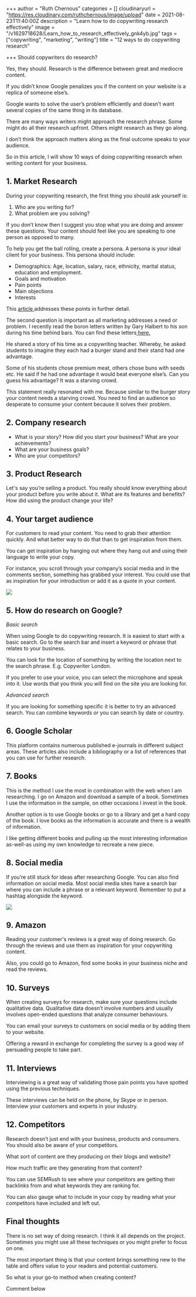 +++
author = "Ruth Chernous"
categories = []
cloudinaryurl = "https://res.cloudinary.com/ruthchernous/image/upload"
date = 2021-08-23T11:40:00Z
description = "Learn how to do copywriting research effectively"
image = "/v1629718628/Learn_how_to_research_effectively_gnk4yb.jpg"
tags = ["copywriting", "marketing", "writing"]
title = "12 ways to do copywriting research"

+++
Should copywriters do research?

Yes, they should. Research is the difference between great and mediocre content.

If you didn’t know Google penalizes you if the content on your website is a replica of someone else’s.

Google wants to solve the user’s problem efficiently and doesn’t want several copies of the same thing in its database.

There are many ways writers might approach the research phrase. Some might do all their research upfront. Others might research as they go along.

I don’t think the approach matters along as the final outcome speaks to your audience.

So in this article, I will show 10 ways of doing copywriting research when writing content for your business.

## **1. Market Research**

During your copywriting research, the first thing you should ask yourself is:

1. Who are you writing for?
2. What problem are you solving?

If you don’t know then I suggest you stop what you are doing and answer these questions. Your content should feel like you are speaking to one person as opposed to many.

To help you get the ball rolling, create a persona. A persona is your ideal client for your business. This persona should include:

* Demographics: Age, location, salary, race, ethnicity, marital status, education and employment.
* Goals and motivation
* Pain points
* Main objections
* Interests

This [article ](https://www.breakthroughmarketingsecrets.com/blog/what-a-list-copywriters-care-about-when-they-do-research-for-projects/)addresses these points in further detail.

The second question is important as all marketing addresses a need or problem. I recently read the boron letters written by Gary Halbert to his son during his time behind bars. You can find these letters[ here.](https://morgancrozier.com/boron-letters/)

He shared a story of his time as a copywriting teacher. Whereby, he asked students to imagine they each had a burger stand and their stand had one advantage.

Some of his students chose premium meat, others chose buns with seeds etc. He said if he had one advantage it would beat everyone else’s. Can you guess his advantage? It was a starving crowd.

This statement really resonated with me. Because similar to the burger story your content needs a starving crowd. You need to find an audience so desperate to consume your content because it solves their problem.

## **2. Company research**

* What is your story? How did you start your business? What are your achievements?
* What are your business goals?
* Who are your competitors?

## **3. Product Research**

Let's say you’re selling a product. You really should know everything about your product before you write about it. What are its features and benefits? How did using the product change your life?

## **4. Your target audience**

For customers to read your content. You need to grab their attention quickly. And what better way to do that than to get inspiration from them.

You can get inspiration by hanging out where they hang out and using their language to write your copy.

For instance, you scroll through your company’s social media and in the comments section, something has grabbed your interest. You could use that as inspiration for your introduction or add it as a quote in your content.

![](https://res.cloudinary.com/ruthchernous/image/upload/v1629799761/Target_audience_n6tduj.jpg)

## **5. How do research on Google?**

_Basic search_

When using Google to do copywriting research. It is easiest to start with a basic search. Go to the search bar and insert a keyword or phrase that relates to your business.

You can look for the location of something by writing the location next to the search phrase. E.g. Copywriter London.

If you prefer to use your voice, you can select the microphone and speak into it. Use words that you think you will find on the site you are looking for.

_Advanced search_

If you are looking for something specific it is better to try an advanced search. You can combine keywords or you can search by date or country.

## **6. Google Scholar**

This platform contains numerous published e-journals in different subject areas. These articles also include a bibliography or a list of references that you can use for further research.

## **7. Books**

This is the method I use the most in combination with the web when I am researching. I go on Amazon and download a sample of a book. Sometimes I use the information in the sample, on other occasions I invest in the book.

Another option is to use Google books or go to a library and get a hard copy of the book. I love books as the information is accurate and there is a wealth of information.

I like getting different books and pulling up the most interesting information as-well-as using my own knowledge to recreate a new piece.

## **8. Social media**

If you’re still stuck for ideas after researching Google. You can also find information on social media. Most social media sites have a search bar where you can include a phrase or a relevant keyword. Remember to put a hashtag alongside the keyword.

![](https://res.cloudinary.com/ruthchernous/image/upload/v1629799621/Social_media_q5jhjy.jpg)

## **9. Amazon**

Reading your customer's reviews is a great way of doing research. Go through the reviews and use them as inspiration for your copywriting content.

Also, you could go to Amazon, find some books in your business niche and read the reviews.

## **10. Surveys**

When creating surveys for research, make sure your questions include qualitative data. Qualitative data doesn’t involve numbers and usually involves open-ended questions that analyze consumer behaviours.

You can email your surveys to customers on social media or by adding them to your website.

Offering a reward in exchange for completing the survey is a good way of persuading people to take part.

## **11. Interviews**

Interviewing is a great way of validating those pain points you have spotted using the previous techniques.

These interviews can be held on the phone, by Skype or in person. Interview your customers and experts in your industry.

## **12. Competitors**

Research doesn’t just end with your business, products and consumers. You should also be aware of your competitors.

What sort of content are they producing on their blogs and website?

How much traffic are they generating from that content?

You can use SEMRush to see where your competitors are getting their backlinks from and what keywords they are ranking for.

You can also gauge what to include in your copy by reading what your competitors have included and left out.

## **Final thoughts**

There is no set way of doing research. I think it all depends on the project. Sometimes you might use all these techniques or you might prefer to focus on one.

The most important thing is that your content brings something new to the table and offers value to your readers and potential customers.

So what is your go-to method when creating content? 

Comment below